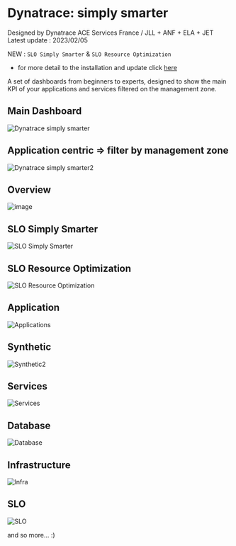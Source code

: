 # Dynatrace: simply smarter
Designed by Dynatrace ACE Services France / JLL + ANF + ELA + JET  
Latest update : 2023/02/05

NEW : `SLO Simply Smarter` & `SLO Resource Optimization` 
 - for more detail to the installation and update click [here](https://github.com/dynatrace-ace-services/slo-simply-smarter/blob/main/README.md)


A set of dashboards from beginners to experts, designed to show the main KPI of your applications and services filtered on the management zone.
## Main Dashboard
![Dynatrace simply smarter](Dynatrace_simply_smarter.png)

## Application centric => filter by management zone
![Dynatrace simply smarter2](Dynatrace_simply_smarter2.png)

## Overview
![image](https://user-images.githubusercontent.com/40337213/216794208-fd9aeb5d-96b7-4930-a210-ddcb17d31d38.png)

## SLO Simply Smarter
![SLO Simply Smarter](SLO_Simply_Smarter.png)

## SLO Resource Optimization
![SLO Resource Optimization](SLO_Resource_Optimization.png)

## Application
![Applications](Applications.png)

## Synthetic
![Synthetic2](Synthetic2.png)

## Services
![Services](Services.png)

## Database
![Database](Database.png)

## Infrastructure
![Infra](Infra.png)

## SLO
![SLO](SLO.png)

and so more... :)
